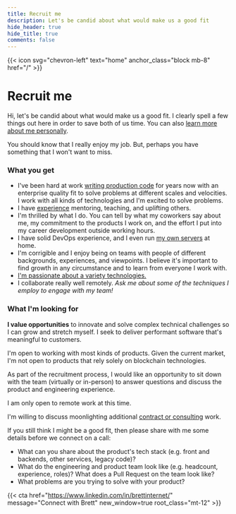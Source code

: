 ```yaml
---
title: Recruit me
description: Let's be candid about what would make us a good fit
hide_header: true
hide_title: true
comments: false
---
```


{{< icon svg="chevron-left" text="home" anchor_class="block mb-8" href="/" >}}

# Recruit me

Hi, let's be candid about what would make us a good fit. I clearly spell a few
things out here in order to save both of us time. You can also
[learn more about me personally](/about).

You should know that I really enjoy my job. But, perhaps you have something that
I won't want to miss.

### What you get

- I've been hard at work
  [writing production code](https://github.com/brettinternet) for years now with
  an enterprise quality fit to solve problems at different scales and
  velocities. I work with all kinds of technologies and I'm excited to solve
  problems.
- I have [experience](/resume.pdf) mentoring, teaching, and uplifting others.
- I'm thrilled by what I do. You can tell by what my coworkers say about me, my
  commitment to the products I work on, and the effort I put into my career
  development outside working hours.
- I have solid DevOps experience, and I even run [my own servers](/homelab) at
  home.
- I'm corrigible and I enjoy being on teams with people of different
  backgrounds, experiences, and viewpoints. I believe it's important to find
  growth in any circumstance and to learn from everyone I work with.
- [I'm passionate about a variety technologies.](/resume.pdf)
- I collaborate really well remotely. _Ask me about some of the techniques I
  employ to engage with my team!_

### What I'm looking for

**I value opportunities** to innovate and solve complex technical challenges so
I can grow and stretch myself. I seek to deliver performant software that's
meaningful to customers.

I'm open to working with most kinds of products. Given the current market, I'm
not open to products that rely solely on blockchain technologies.

As part of the recruitment process, I would like an opportunity to sit down with
the team (virtually or in-person) to answer questions and discuss the product
and engineering experience.

I am only open to remote work at this time.

I'm willing to discuss moonlighting additional
[contract or consulting](/consult) work.

If you still think I might be a good fit, then please share with me some details
before we connect on a call:

- What can you share about the product's tech stack (e.g. front and backends,
  other services, legacy code)?
- What do the engineering and product team look like (e.g. headcount,
  experience, roles)? What does a Pull Request on the team look like?
- What problems are you trying to solve with your product?

{{< cta href="https://www.linkedin.com/in/brettinternet/" message="Connect with Brett" new_window=true root_class="mt-12" >}}
